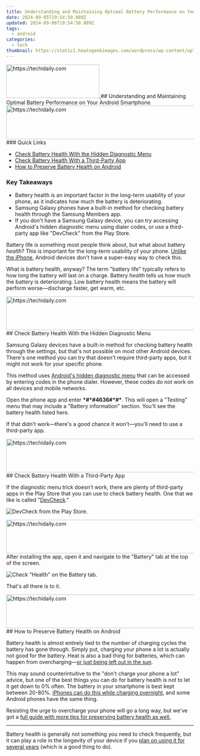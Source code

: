 ```yaml
---
title: Understanding and Maintaining Optimal Battery Performance on Your Android Smartphone
date: 2024-09-05T19:54:50.089Z
updated: 2024-09-06T19:54:50.089Z
tags:
  - android
categories:
  - tech
thumbnail: https://static1.howtogeekimages.com/wordpress/wp-content/uploads/2023/09/android-battery-screen-google-pixel.jpg
---
```


<!-- affiliate ads begin -->
<a href="https://bluettius.sjv.io/c/5597632/2139112/17108" target="_top" id="2139112">
  <img src="//a.impactradius-go.com/display-ad/17108-2139112" border="0" alt="https://techidaily.com" width="250" height="90"/>
</a>
<img height="0" width="0" src="https://bluettius.sjv.io/i/5597632/2139112/17108" style="position:absolute;visibility:hidden;" border="0" />
<!-- affiliate ads end -->
## Understanding and Maintaining Optimal Battery Performance on Your Android Smartphone

<!-- affiliate ads begin -->
<a href="https://aligracehair.sjv.io/c/5597632/2135361/19272" target="_top" id="2135361">
  <img src="//a.impactradius-go.com/display-ad/19272-2135361" border="0" alt="https://techidaily.com" width="728" height="90"/>
</a>
<img height="0" width="0" src="https://aligracehair.sjv.io/i/5597632/2135361/19272" style="position:absolute;visibility:hidden;" border="0" />
<!-- affiliate ads end -->
### Quick Links

* [Check Battery Health With the Hidden Diagnostic Menu](https://extra-hints.techidaily.com/new-attracting-audiences-hook-up-hacks-for-hosts/)
* [Check Battery Health With a Third-Party App](https://change-location.techidaily.com/the-ultimate-guide-to-get-the-rare-candy-on-pokemon-go-fire-red-on-vivo-s17e-drfone-by-drfone-virtual-android/)
* [How to Preserve Battery Health on Android](https://win-dash.techidaily.com/nvidia-quadro-rtx-8000-latest-driver-update-for-win-11107-get-your-free-download-now/)

### Key Takeaways

* Battery health is an important factor in the long-term usability of your phone, as it indicates how much the battery is deteriorating.
* Samsung Galaxy phones have a built-in method for checking battery health through the Samsung Members app.
* If you don't have a Samsung Galaxy device, you can try accessing Android's hidden diagnostic menu using dialer codes, or use a third-party app like "DevCheck" from the Play Store.

 Battery life is something most people think about, but what about battery _health_? This is important for the long-term usability of your phone. [Unlike the iPhone](https://some-approaches.techidaily.com/the-verdict-on-vllo-performance-for-2024/), Android devices don't have a super-easy way to check this.

 What is battery health, anyway? The term "battery life" typically refers to how long the battery will last on a charge. Battery _health_ tells us how much the battery is deteriorating. Low battery health means the battery will perform worse—discharge faster, get warm, etc.

<!-- affiliate ads begin -->
<a href="https://zebaoaffiliateprogram.pxf.io/c/5597632/2137974/21526" target="_top" id="2137974">
  <img src="//a.impactradius-go.com/display-ad/21526-2137974" border="0" alt="https://techidaily.com" width="728" height="90"/>
</a>
<img height="0" width="0" src="https://zebaoaffiliateprogram.pxf.io/i/5597632/2137974/21526" style="position:absolute;visibility:hidden;" border="0" />
<!-- affiliate ads end -->
##  Check Battery Health With the Hidden Diagnostic Menu

 Samsung Galaxy devices have a built-in method for checking battery health through the settings, but that's not possible on most other Android devices. There's one method you can try that doesn't require third-party apps, but it might not work for your specific phone.

 This method uses [Android's hidden diagnostic menu](https://unlock-android.techidaily.com/in-2024-bypassing-google-account-with-vnrom-bypass-for-zte-nubia-z60-ultra-by-drfone-android/) that can be accessed by entering codes in the phone dialer. However, these codes do not work on all devices and mobile networks.

 Open the phone app and enter **\*#\*#4636#\*#\***. This will open a "Testing" menu that may include a "Battery information" section. You'll see the battery health listed here.

 If that didn't work—there's a good chance it won't—you'll need to use a third-party app.

<!-- affiliate ads begin -->
<a href="https://unicoeye.pxf.io/c/5597632/2134237/18498" target="_top" id="2134237">
  <img src="//a.impactradius-go.com/display-ad/18498-2134237" border="0" alt="https://techidaily.com" width="728" height="90"/>
</a>
<img height="0" width="0" src="https://unicoeye.pxf.io/i/5597632/2134237/18498" style="position:absolute;visibility:hidden;" border="0" />
<!-- affiliate ads end -->
##  Check Battery Health With a Third-Party App

 If the diagnostic menu trick doesn't work, there are plenty of third-party apps in the Play Store that you can use to check battery health. One that we like is called "[DevCheck](https://www.anrdoezrs.net/links/3607085/type/dlg/sid/UUhtgUeUpU207573/https://play.google.com/store/apps/details?id=flar2.devcheck)."

![DevCheck from the Play Store.](https://static1.howtogeekimages.com/wordpress/wp-content/uploads/2023/09/screenshot_20230922-111149.png) 

<!-- affiliate ads begin -->
<a href="https://appsumo.8odi.net/c/5597632/2130874/7443" target="_top" id="2130874">
  <img src="//a.impactradius-go.com/display-ad/7443-2130874" border="0" alt="https://techidaily.com" width="728" height="90"/>
</a>
<img height="0" width="0" src="https://appsumo.8odi.net/i/5597632/2130874/7443" style="position:absolute;visibility:hidden;" border="0" />
<!-- affiliate ads end -->
 After installing the app, open it and navigate to the "Battery" tab at the top of the screen.

![Check "Health" on the Battery tab.](https://static1.howtogeekimages.com/wordpress/wp-content/uploads/2023/09/screenshot_20230922-140402.png) 

 That's all there is to it.

<!-- affiliate ads begin -->
<a href="https://ephamedtechinc.pxf.io/c/5597632/2137227/26400" target="_top" id="2137227">
  <img src="//a.impactradius-go.com/display-ad/26400-2137227" border="0" alt="https://techidaily.com" width="728" height="90"/>
</a>
<img height="0" width="0" src="https://ephamedtechinc.pxf.io/i/5597632/2137227/26400" style="position:absolute;visibility:hidden;" border="0" />
<!-- affiliate ads end -->
##  How to Preserve Battery Health on Android

 Battery health is almost entirely tied to the number of charging cycles the battery has gone through. Simply put, charging your phone a lot is actually not good for the battery. Heat is also a bad thing for batteries, which can happen from overcharging—[or just being left out in the sun](https://tech-recovery.techidaily.com/navigating-through-the-effects-of-quick-access-memory-and-delay-time-on-your-computers-operation/).

 This may sound counterintuitive to the "don't charge your phone a lot" advice, but one of the best things you can do for battery health is not to let it get down to 0% often. The battery in your smartphone is best kept between 20-80%. [iPhones can do this while charging overnight](https://some-guidance.techidaily.com/updated-streamlining-your-workflow-with-mac-preview-complete-guide/), and some Android phones have the same thing.

 Resisting the urge to overcharge your phone will go a long way, but we've got a [full guide with more tips for preserving battery health as well.](https://review-topics.techidaily.com/how-to-change-location-on-facebook-dating-for-your-infinix-gt-10-pro-drfone-by-drfone-virtual-android/) 

---

 Battery health is generally not something you need to check frequently, but it can play a role in the longevity of your device if you [plan on using it for several years](https://fox-info.techidaily.com/2024-approved-perfecting-sound-with-advanced-audacity-methods/) (which is a good thing to do).

<ins class="adsbygoogle"
     style="display:block"
     data-ad-format="autorelaxed"
     data-ad-client="ca-pub-7571918770474297"
     data-ad-slot="1223367746"></ins>



<ins class="adsbygoogle"
     style="display:block"
     data-ad-client="ca-pub-7571918770474297"
     data-ad-slot="8358498916"
     data-ad-format="auto"
     data-full-width-responsive="true"></ins>


